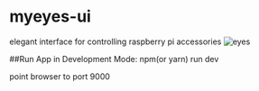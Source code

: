 # myeyes-ui
elegant interface for controlling raspberry pi accessories
![eyes](https://user-images.githubusercontent.com/12645881/35711749-789e9210-078c-11e8-9ddf-97d05c3ae219.png)


##Run App in Development Mode:
npm(or yarn) run dev

point browser to port 9000
